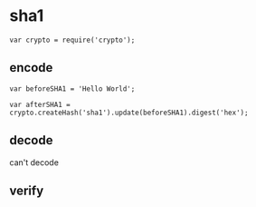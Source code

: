 # sha1

    var crypto = require('crypto');

## encode

    var beforeSHA1 = 'Hello World';

    var afterSHA1 = crypto.createHash('sha1').update(beforeSHA1).digest('hex');

## decode

can't decode

## verify
